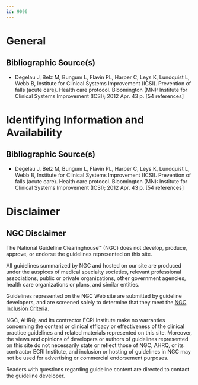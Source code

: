 ```yaml
---
id: 9096
---
```


# General

## Bibliographic Source(s)

- Degelau J, Belz M, Bungum L, Flavin PL, Harper C, Leys K, Lundquist L, Webb B, Institute for Clinical Systems Improvement (ICSI). Prevention of falls (acute care). Health care protocol. Bloomington (MN): Institute for Clinical Systems Improvement (ICSI); 2012 Apr. 43 p. [54 references]

# Identifying Information and Availability

## Bibliographic Source(s)

- Degelau J, Belz M, Bungum L, Flavin PL, Harper C, Leys K, Lundquist L, Webb B, Institute for Clinical Systems Improvement (ICSI). Prevention of falls (acute care). Health care protocol. Bloomington (MN): Institute for Clinical Systems Improvement (ICSI); 2012 Apr. 43 p. [54 references]

# Disclaimer

## NGC Disclaimer

The National Guideline Clearinghouse™ (NGC) does not develop, produce, approve, or endorse the guidelines represented on this site.

All guidelines summarized by NGC and hosted on our site are produced under the auspices of medical specialty societies, relevant professional associations, public or private organizations, other government agencies, health care organizations or plans, and similar entities.

Guidelines represented on the NGC Web site are submitted by guideline developers, and are screened solely to determine that they meet the [NGC Inclusion Criteria](/help-and-about/summaries/inclusion-criteria).

NGC, AHRQ, and its contractor ECRI Institute make no warranties concerning the content or clinical efficacy or effectiveness of the clinical practice guidelines and related materials represented on this site. Moreover, the views and opinions of developers or authors of guidelines represented on this site do not necessarily state or reflect those of NGC, AHRQ, or its contractor ECRI Institute, and inclusion or hosting of guidelines in NGC may not be used for advertising or commercial endorsement purposes.

Readers with questions regarding guideline content are directed to contact the guideline developer.

